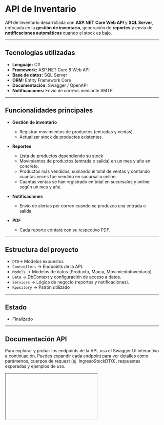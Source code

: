 # API de Inventario

API de Inventario desarrollada con **ASP.NET Core Web API** y **SQL Server**, enfocada en la **gestión de inventario**, generación de **reportes** y envío de **notificaciones automáticas** cuando el stock es bajo.

---

## Tecnologías utilizadas
- **Lenguaje:** C#  
- **Framework:** ASP.NET Core 8 Web API  
- **Base de datos:** SQL Server  
- **ORM:** Entity Framework Core  
- **Documentación:** Swagger / OpenAPI  
- **Notificaciones:** Envío de correos mediante SMTP  

---

## Funcionalidades principales
- **Gestión de inventario**  
  - Registrar movimientos de productos (entradas y ventas).  
  - Actualizar stock de productos existentes.  

- **Reportes**  
  - Lista de productos dependiendo su stock
  - Movimientos de productos (entrada o salida) en un mes y año en concreto.  
  - Productos más vendidos, sumando el total de ventas y contando cuantas veces fue vendido en sucursal u online.  
  - Cuantas ventas se han registrado en total en sucursales y online según un mes y año.  

- **Notificaciones**  
  - Envío de alertas por correo cuando se produzca una entrada o salida.
 
- **PDF**  
  - Cada reporte contará con su respectivo PDF.  

---

##  Estructura del proyecto
- `DTO`→ Modelos expuestos
- `Controllers` → Endpoints de la API.  
- `Models` → Modelos de datos (Producto, Marca, MovimientoInventario).  
- `Data` → DbContext y configuración de acceso a datos.  
- `Services` → Lógica de negocio (reportes y notificaciones).
- `Rpository` → Patrón utilizado

---

##  Estado
- Finalizado

---

## Documentación API
Para explorar y probar los endpoints de la API, usa el Swagger UI interactivo a continuación. Puedes expandir cada endpoint para ver detalles como parámetros, cuerpos de request (ej. IngresoStockDTO), respuestas esperadas y ejemplos de uso.

<iframe = src"https://raw.githubusercontent.com/EnriqueSazoR/Proyecto-Inventario---Notificaciones/refs/heads/main/ProyectoInventarioReportes/Docs/Swagger/swagger.json"></iframe>
